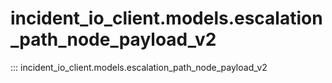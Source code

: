 # incident_io_client.models.escalation_path_node_payload_v2

::: incident_io_client.models.escalation_path_node_payload_v2
